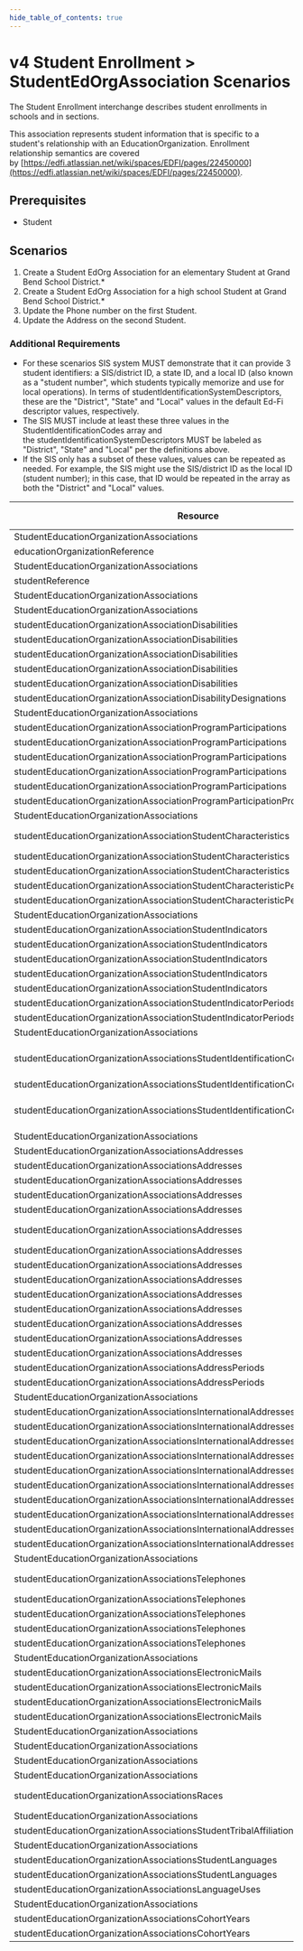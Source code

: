 ```yaml
---
hide_table_of_contents: true
---
```


# v4 Student Enrollment > StudentEdOrgAssociation Scenarios

The Student Enrollment interchange describes student enrollments in schools and
in sections.

This association represents student information that is specific to a student's
relationship with an EducationOrganization. Enrollment relationship semantics
are covered
by [https://edfi.atlassian.net/wiki/spaces/EDFI/pages/22450000](https://edfi.atlassian.net/wiki/spaces/EDFI/pages/22450000).

## Prerequisites

* Student

## Scenarios

1. Create a Student EdOrg Association for an elementary Student at Grand Bend
   School District.\*
2. Create a Student EdOrg Association for a high school Student at Grand Bend
   School District.\*
3. Update the Phone number on the first Student.
4. Update the Address on the second Student.

### Additional Requirements

* For these scenarios SIS system MUST demonstrate that it can provide 3 student
  identifiers: a SIS/district ID, a state ID, and a local ID (also known as a
  "student number", which students typically memorize and use for local
  operations). In terms of studentIdentificationSystemDescriptors, these are the
  "District", "State" and "Local" values in the default Ed-Fi descriptor values,
  respectively.
* The SIS MUST include at least these three values in the
  StudentIdentificationCodes array and
  the studentIdentificationSystemDescriptors MUST be labeled as "District",
  "State" and "Local" per the definitions above.
* If the SIS only has a subset of these values, values can be repeated as
  needed. For example, the SIS might use the SIS/district ID as the local ID
  (student number); in this case, that ID would be repeated in the array as both
  the "District" and "Local" values.

| Resource                                                           | Property Name                           | Is Collection | Data Type                             | Required    | Scenario 1: POST                         | Scenario 2: POST                         | Scenario 3: POST/PUT                     | Scenario 4: POST/PUT                     |
|--------------------------------------------------------------------|-----------------------------------------|---------------|---------------------------------------|-------------|------------------------------------------|------------------------------------------|------------------------------------------|------------------------------------------|
| StudentEducationOrganizationAssociations                           | educationOrganizationReference          | FALSE         | educationOrganizationReference        | REQUIRED    |                                          |                                          |                                          |                                          |
| educationOrganizationReference                                     | educationOrganizationId                 | FALSE         | integer                               | REQUIRED    | 255901                                   | 255901                                   | 255901                                   | 255901                                   |
| StudentEducationOrganizationAssociations                           | studentReference                        | FALSE         | studentReference                      | REQUIRED    |                                          |                                          |                                          |                                          |
| studentReference                                                   | studentUniqueId                         | FALSE         | string                                | REQUIRED    | 111111                                   | 222222                                   | 111111                                   | 222222                                   |
| StudentEducationOrganizationAssociations                           | limitedEnglishProficiencyDescriptor     | FALSE         | limitedEnglishProficiencyDescriptor   | REQUIRED    | NotLimited                               | NotLimited                               | NotLimited                               | NotLimited                               |
| StudentEducationOrganizationAssociations                           | disabilities                            | TRUE          | disability[]                          | OPTIONAL    |                                          |                                          |                                          |                                          |
| studentEducationOrganizationAssociationDisabilities                | disabilityDescriptor                    | FALSE         | disabilityDescriptor                   | OPTIONAL    |                                          |                                          |                                          |                                          |
| studentEducationOrganizationAssociationDisabilities                | disabilityDeterminationSourceType       | FALSE         | string                                | OPTIONAL    |                                          |                                          |                                          |                                          |
| studentEducationOrganizationAssociationDisabilities                | disabilityDiagnosis                     | FALSE         | string                                | OPTIONAL    |                                          |                                          |                                          |                                          |
| studentEducationOrganizationAssociationDisabilities                | orderOfDisability                      | FALSE         | integer                               | OPTIONAL    |                                          |                                          |                                          |                                          |
| studentEducationOrganizationAssociationDisabilities                | designations                            | TRUE          | designations[]                        | OPTIONAL    |                                          |                                          |                                          |                                          |
| studentEducationOrganizationAssociationDisabilityDesignations      | disabilityDesignationDescriptor         | FALSE         | disabilityDesignationDescriptor       | OPTIONAL    |                                          |                                          |                                          |                                          |
| StudentEducationOrganizationAssociations                           | programParticipations                   | TRUE          | programParticipations[]               | OPTIONAL    |                                          |                                          |                                          |                                          |
| studentEducationOrganizationAssociationProgramParticipations       | programTypeDescriptor                   | FALSE         | programTypeDescriptor                 | OPTIONAL    |                                          |                                          |                                          |                                          |
| studentEducationOrganizationAssociationProgramParticipations       | beginDate                              | FALSE         | string                                | OPTIONAL    |                                          |                                          |                                          |                                          |
| studentEducationOrganizationAssociationProgramParticipations       | designatedBy                            | FALSE         | string                                | OPTIONAL    |                                          |                                          |                                          |                                          |
| studentEducationOrganizationAssociationProgramParticipations       | endDate                                | FALSE         | string                                | OPTIONAL    |                                          |                                          |                                          |                                          |
| studentEducationOrganizationAssociationProgramParticipations       | programCharacteristics                  | TRUE          | programCharacteristics                 | OPTIONAL    |                                          |                                          |                                          |                                          |
| studentEducationOrganizationAssociationProgramParticipationProgramCharacteristics | programCharacteristicDescriptor         | FALSE         | programCharacteristicDescriptor       | OPTIONAL    |                                          |                                          |                                          |                                          |
| StudentEducationOrganizationAssociations                           | studentCharacteristics                  | TRUE          | studentCharacteristics[]               | REQUIRED    |                                          |                                          |                                          |                                          |
| studentEducationOrganizationAssociationStudentCharacteristics      | studentCharacteristicDescriptor         | FALSE         | studentCharacteristicDescriptor       | REQUIRED    | Immigrant                                | Economic Disadvantaged                   | Immigrant                                | Economic Disadvantaged                   |
| studentEducationOrganizationAssociationStudentCharacteristics      | designatedBy                            | FALSE         | string                                | OPTIONAL    |                                          |                                          |                                          |                                          |
| studentEducationOrganizationAssociationStudentCharacteristics      | periods                                 | TRUE          | periods[]                             | OPTIONAL    |                                          |                                          |                                          |                                          |
| studentEducationOrganizationAssociationStudentCharacteristicPeriods | beginDate                              | FALSE         | string                                | OPTIONAL    |                                          |                                          |                                          |                                          |
| studentEducationOrganizationAssociationStudentCharacteristicPeriods | endDate                                | FALSE         | string                                | OPTIONAL    |                                          |                                          |                                          |                                          |
| StudentEducationOrganizationAssociations                           | studentIndicators                       | TRUE          | studentIndicators[]                   | OPTIONAL    |                                          |                                          |                                          |                                          |
| studentEducationOrganizationAssociationStudentIndicators           | indicatorName                           | FALSE         | string                                | OPTIONAL    |                                          |                                          |                                          |                                          |
| studentEducationOrganizationAssociationStudentIndicators           | indicatorGroup                          | FALSE         | string                                | OPTIONAL    |                                          |                                          |                                          |                                          |
| studentEducationOrganizationAssociationStudentIndicators           | indicator                               | FALSE         | string                                | OPTIONAL    |                                          |                                          |                                          |                                          |
| studentEducationOrganizationAssociationStudentIndicators           | designatedBy                            | FALSE         | string                                | OPTIONAL    |                                          |                                          |                                          |                                          |
| studentEducationOrganizationAssociationStudentIndicators           | periods                                 | TRUE          | periods                               | OPTIONAL    |                                          |                                          |                                          |                                          |
| studentEducationOrganizationAssociationStudentIndicatorPeriods     | beginDate                              | FALSE         | string                                | OPTIONAL    |                                          |                                          |                                          |                                          |
| studentEducationOrganizationAssociationStudentIndicatorPeriods     | endDate                                | FALSE         | string                                | OPTIONAL    |                                          |                                          |                                          |                                          |
| StudentEducationOrganizationAssociations                           | StudentIdentificationCodes              | TRUE          | studentIdentificationCodes[]          | REQUIRED    |                                          |                                          |                                          |                                          |
| studentEducationOrganizationAssociationsStudentIdentificationCodes  | assigningOrganizationIdentificationCode | FALSE         | string                                | REQUIRED    | State, District, and Local (CONDITIONAL) | State, District, and Local (CONDITIONAL) | State, District, and Local (CONDITIONAL) | State, District, and Local (CONDITIONAL) |
| studentEducationOrganizationAssociationsStudentIdentificationCodes  | identificationCode                      | FALSE         | string                                | REQUIRED    | [system values]                          | [system values]                          | [system values]                          | [system values]                          |
| studentEducationOrganizationAssociationsStudentIdentificationCodes  | studentIdentificationSystemDescriptor   | FALSE         | studentIdentificationSystemDescriptor | REQUIRED    | State, District, and Local (CONDITIONAL) | State, District, and Local (CONDITIONAL) | State, District, and Local (CONDITIONAL) | State, District, and Local (CONDITIONAL) |
| StudentEducationOrganizationAssociations                           | sexDescriptor                           | FALSE         | sexDescriptor                         | REQUIRED    | Male                                     | Female                                   | Male                                     | Female                                   |
| StudentEducationOrganizationAssociationsAddresses                  | addresses                               | TRUE          | addresses[]                           | REQUIRED    |                                          |                                          |                                          |                                          |
| studentEducationOrganizationAssociationsAddresses                  | addressTypeDescriptor                   | FALSE         | addressTypeDescriptor                 | CONDITIONAL | Home                                     | Home                                     | Home                                     | Home                                     |
| studentEducationOrganizationAssociationsAddresses                  | city                                    | FALSE         | string                                | REQUIRED    | Grand Bend                               | Grand Bend                               | Grand Bend                               | Grand Bend                               |
| studentEducationOrganizationAssociationsAddresses                  | postalCode                              | FALSE         | string                                | REQUIRED    | 78834                                    | 78834                                    | 78834                                    | 78834                                    |
| studentEducationOrganizationAssociationsAddresses                  | stateAbbreviationDescriptor             | FALSE         | stateAbbreviationDescriptor           | REQUIRED    | TX                                       | TX                                       | TX                                       | TX                                       |
| studentEducationOrganizationAssociationsAddresses                  | streetNumberName                        | FALSE         | string                                | REQUIRED    | 654 Mission Hills                        | 123 Cedar Street                         | 654 Mission Hills                        | 123 Cedar Circle                         |
| studentEducationOrganizationAssociationsAddresses                  | apartmentRoomSuiteNumber                | FALSE         | string                                | OPTIONAL    |                                          |                                          |                                          |                                          |
| studentEducationOrganizationAssociationsAddresses                  | buildingSiteNumber                      | FALSE         | string                                | OPTIONAL    |                                          |                                          |                                          |                                          |
| studentEducationOrganizationAssociationsAddresses                  | countyFIPSCode                         | FALSE         | string                                | OPTIONAL    |                                          |                                          |                                          |                                          |
| studentEducationOrganizationAssociationsAddresses                  | latitude                                | FALSE         | string                                | OPTIONAL    |                                          |                                          |                                          |                                          |
| studentEducationOrganizationAssociationsAddresses                  | longitude                               | FALSE         | string                                | OPTIONAL    |                                          |                                          |                                          |                                          |
| studentEducationOrganizationAssociationsAddresses                  | nameOfC                                 | FALSE         | string                                | OPTIONAL    |                                          |                                          |                                          |                                          |
| studentEducationOrganizationAssociationsAddresses                  | doNotPublishIndicator                   | FALSE         | boolean                               | OPTIONAL    |                                          |                                          |                                          |                                          |
| studentEducationOrganizationAssociationsAddresses                  | periods                                 | TRUE          | Periods[]                             | OPTIONAL    |                                          |                                          |                                          |                                          |
| studentEducationOrganizationAssociationsAddressPeriods             | beginDate                              | FALSE         | string                                | OPTIONAL    |                                          |                                          |                                          |                                          |
| studentEducationOrganizationAssociationsAddressPeriods             | endDate                                | FALSE         | string                                | OPTIONAL    |                                          |                                          |                                          |                                          |
| StudentEducationOrganizationAssociations                           | internationalAddresses                  | TRUE          | studentInternationalAddress[]         | OPTIONAL    |                                          |                                          |                                          |                                          |
| studentEducationOrganizationAssociationsInternationalAddresses      | addressLine1                            | FALSE         | string                                | OPTIONAL    |                                          |                                          |                                          |                                          |
| studentEducationOrganizationAssociationsInternationalAddresses      | addressTypeDescriptor                   | FALSE         | addressTypeDescriptor                 | OPTIONAL    |                                          |                                          |                                          |                                          |
| studentEducationOrganizationAssociationsInternationalAddresses      | countryDescriptor                       | FALSE         | countryDescriptor                     | OPTIONAL    |                                          |                                          |                                          |                                          |
| studentEducationOrganizationAssociationsInternationalAddresses      | addressLine2                            | FALSE         | string                                | OPTIONAL    |                                          |                                          |                                          |                                          |
| studentEducationOrganizationAssociationsInternationalAddresses      | addressLine3                            | FALSE         | string                                | OPTIONAL    |                                          |                                          |                                          |                                          |
| studentEducationOrganizationAssociationsInternationalAddresses      | addressLine4                            | FALSE         | string                                | OPTIONAL    |                                          |                                          |                                          |                                          |
| studentEducationOrganizationAssociationsInternationalAddresses      | beginDate                              | FALSE         | date                                  | OPTIONAL    |                                          |                                          |                                          |                                          |
| studentEducationOrganizationAssociationsInternationalAddresses      | endDate                                | FALSE         | date                                  | OPTIONAL    |                                          |                                          |                                          |                                          |
| studentEducationOrganizationAssociationsInternationalAddresses      | latitude                                | FALSE         | string                                | OPTIONAL    |                                          |                                          |                                          |                                          |
| studentEducationOrganizationAssociationsInternationalAddresses      | longitude                               | FALSE         | string                                | OPTIONAL    |                                          |                                          |                                          |                                          |
| StudentEducationOrganizationAssociations                           | telephones                              | TRUE          | studentTelephone[]                    | REQUIRED    |                                          |                                          |                                          |                                          |
| studentEducationOrganizationAssociationsTelephones                 | telephoneNumber                         | FALSE         | string                                | REQUIRED    | 111-222-3333                             | 111-222-4444                             |                                          |                                          |
| studentEducationOrganizationAssociationsTelephones                 | telephoneNumberTypeDescriptor           | FALSE         | telephoneNumberTypeDescriptor         | REQUIRED    | Home                                     | Home                                     |                                          |                                          |
| studentEducationOrganizationAssociationsTelephones                 | orderOfPriority                        | FALSE         | integer                               | OPTIONAL    |                                          |                                          |                                          |                                          |
| studentEducationOrganizationAssociationsTelephones                 | textMessageCapabilityIndicator          | FALSE         | boolean                               | OPTIONAL    |                                          |                                          |                                          |                                          |
| studentEducationOrganizationAssociationsTelephones                 | doNotPublishIndicator                   | FALSE         | boolean                               | OPTIONAL    |                                          |                                          |                                          |                                          |
| StudentEducationOrganizationAssociations                           | electronicMails                         | TRUE          | ElectronicMail[]                      | REQUIRED    |                                          |                                          |                                          |                                          |
| studentEducationOrganizationAssociationsElectronicMails            | electronicMailAddress                   | FALSE         | string                                | REQUIRED    | [Austin](mailto:Austin@edficert.org)                    | [Madison](mailto:Madison@edficert.org)                   | [Austin](mailto:Austin@edficert.org)                    | [Madison](mailto:Madison@edficert.org)                   |
| studentEducationOrganizationAssociationsElectronicMails            | electronicMailTypeDescriptor            | FALSE         | electronicMailTypeDescriptor          | REQUIRED    | Other                                    | Other                                    | Other                                    | Other                                    |
| studentEducationOrganizationAssociationsElectronicMails            | primaryEmailAddressIndicator            | FALSE         | boolean                               | OPTIONAL    |                                          |                                          |                                          |                                          |
| studentEducationOrganizationAssociationsElectronicMails            | doNotPublishIndicator                   | FALSE         | boolean                               | OPTIONAL    |                                          |                                          |                                          |                                          |
| StudentEducationOrganizationAssociations                           | profileThumbnail                         | FALSE         | string                                | OPTIONAL    |                                          |                                          |                                          |                                          |
| StudentEducationOrganizationAssociations                           | hispanicLatinoEthnicity                 | FALSE         | boolean                               | REQUIRED    | FALSE                                    | FALSE                                    | FALSE                                    | FALSE                                    |
| StudentEducationOrganizationAssociations                           | oldEthnicityDescriptor                  | FALSE         | oldEthnicityDescriptor                 | OPTIONAL    |                                          |                                          |                                          |                                          |
| StudentEducationOrganizationAssociations                           | races                                   | TRUE          | studentRace[]                         | OPTIONAL    |                                          |                                          |                                          |                                          |
| studentEducationOrganizationAssociationsRaces                      | raceDescriptor                          | FALSE         | raceDescriptor                        | REQUIRED    | Black - African American                 | White                                    | Black - African American                 | White                                    |
| StudentEducationOrganizationAssociations                           | tribalAffiliations                      | TRUE          | tribalAffiliations[]                  | OPTIONAL    |                                          |                                          |                                          |                                          |
| studentEducationOrganizationAssociationsStudentTribalAffiliations   | tribalAffiliationDescriptor             | FALSE         | tribalAffiliationDescriptor           | OPTIONAL    |                                          |                                          |                                          |                                          |
| StudentEducationOrganizationAssociations                           | languages                               | TRUE          | studentLanguage[]                     | OPTIONAL    |                                          |                                          |                                          |                                          |
| studentEducationOrganizationAssociationsStudentLanguages            | languageDescriptor                      | FALSE         | languageDescriptor                    | REQUIRED    | spa                                      | spa                                      |                                          |                                          |
| studentEducationOrganizationAssociationsStudentLanguages            | uses                                    | TRUE          | studentLanguageUse[]                  | OPTIONAL    |                                          |                                          |                                          |                                          |
| studentEducationOrganizationAssociationsLanguageUses               | languageUseDescriptor                   | FALSE         | languageUseDescriptor                 | REQUIRED    | Home language                            | Home language                            |                                          |                                          |
| StudentEducationOrganizationAssociations                           | cohortYears                             | TRUE          | studentCohortYear[]                  | OPTIONAL    |                                          |                                          |                                          |                                          |
| studentEducationOrganizationAssociationsCohortYears                | cohortYearTypeDescriptor                | FALSE         | cohortYearTypeDescriptor              | OPTIONAL    |                                          |                                          |                                          |                                          |
| studentEducationOrganizationAssociationsCohortYears                | schoolYearTypeReference                 | FALSE         | schoolYearTypeReference               | OPTIONAL    |                                          |                                          |                                          |                                          |
